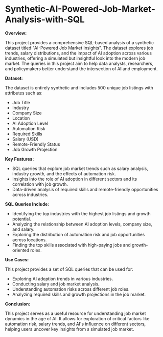 # Synthetic-AI-Powered-Job-Market-Analysis-with-SQL
**Overview:**

This project provides a comprehensive SQL-based analysis of a synthetic dataset titled "AI-Powered Job Market Insights". The dataset explores job trends, salary distributions, and the impact of AI adoption across various industries, offering a simulated but insightful look into the modern job market. The queries in this project aim to help data analysts, researchers, and policymakers better understand the intersection of AI and employment.


**Dataset:**

The dataset is entirely synthetic and includes 500 unique job listings with attributes such as:
- Job Title
- Industry
- Company Size
- Location
- AI Adoption Level
- Automation Risk
- Required Skills
- Salary (USD)
- Remote-Friendly Status
- Job Growth Projection


**Key Features:**

- SQL queries that explore job market trends such as salary analysis, industry growth, and the effects of automation risk.
- Insights into the role of AI adoption in different sectors and its correlation with job growth.
- Data-driven analysis of required skills and remote-friendly opportunities across industries.


**SQL Queries Include:**
- Identifying the top industries with the highest job listings and growth potential.
- Analyzing the relationship between AI adoption levels, company size, and salary.
- Exploring the distribution of automation risk and job opportunities across locations.
- Finding the top skills associated with high-paying jobs and growth-oriented roles.


**Use Cases:**

This project provides a set of SQL queries that can be used for:

- Exploring AI adoption trends in various industries.
- Conducting salary and job market analysis.
- Understanding automation risks across different job roles.
- Analyzing required skills and growth projections in the job market.


**Conclusion:**

This project serves as a useful resource for understanding job market dynamics in the age of AI. It allows for exploration of critical factors like automation risk, salary trends, and AI's influence on different sectors, helping users uncover key insights from a simulated job market.
